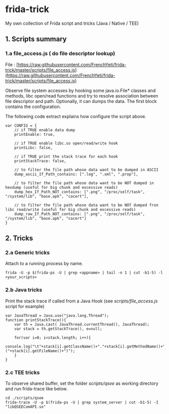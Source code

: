 # frida-trick
My own collection of Frida script and tricks (Java / Native / TEE)

## 1. Scripts summary

### 1.a file_access.js ( do file descriptor lookup)
File : [https://raw.githubusercontent.com/FrenchYeti/frida-trick/master/scripts/file_access.js](https://raw.githubusercontent.com/FrenchYeti/frida-trick/master/scripts/file_access.js)

Observe file system accesses by hooking some java.io.File* classes and methods, libc open/read functions and try to resolve association between file descriptor and path. Optionally, it can dumps the data. The first block contains the configuration.

The following code extract explains how configure the script above.
```
var CONFIG = {
    // if TRUE enable data dump 
    printEnable: true,
    
    // if TRUE enable libc.so open/read/write hook
    printLibc: false,
    
    // if TRUE print the stack trace for each hook
    printStackTrace: false,
    
    // to filter the file path whose data want to be dumped in ASCII 
    dump_ascii_If_Path_contains: [".log", ".xml", ".prop"],
    
    // to filter the file path whose data want to be NOT dumped in hexdump (useful for big chunk and excessive reads) 
    dump_hex_If_Path_NOT_contains: [".png", "/proc/self/task", "/system/lib", "base.apk", "cacert"],
    
    // to filter the file path whose data want to be NOT dumped fron libc read/write (useful for big chunk and excessive reads) 
    dump_raw_If_Path_NOT_contains: [".png", "/proc/self/task", "/system/lib", "base.apk", "cacert"]
}
```

## 2. Tricks

### 2.a Generic tricks
Attach to a running process by name.
```
frida -U -p $(frida-ps -U | grep <appname> | tail -n 1 | cut -b1-5) -l <your_scripts>
```


### 2.b Java tricks
Print the stack trace if called from a Java Hook (see *scripts/file_access.js* script for example)
```
var JavaThread = Java.use("java.lang.Thread");
function printStackTrace(){
    var th = Java.cast( JavaThread.currentThread(), JavaThread);
    var stack = th.getStackTrace(), e=null;

    for(var i=0; i<stack.length; i++){
        console.log("\t"+stack[i].getClassName()+"."+stack[i].getMethodName()+"("+stack[i].getFileName()+")");
    }
}
```


### 2.c TEE tricks

To observe shared buffer, set the folder *scripts/qsee* as working directory and run frida-trace like below.   
```
cd ./scripts/qsee
frida-trace -U -p $(frida-ps -U | grep system_server | cut -b1-5) -I "libQSEEComAPI.so"
```



